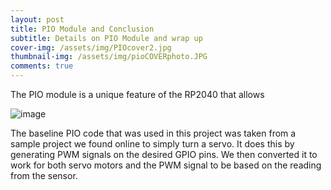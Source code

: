 ```yaml
---
layout: post
title: PIO Module and Conclusion
subtitle: Details on PIO Module and wrap up
cover-img: /assets/img/PIOcover2.jpg
thumbnail-img: /assets/img/pioCOVERphoto.JPG
comments: true
---
```


The PIO module is a unique feature of the RP2040 that allows

![image](https://user-images.githubusercontent.com/114199773/210020325-bf07ea5f-6684-434a-8c5f-b668da1502a2.png)



The baseline PIO code that was used in this project was taken from a sample project we found online to simply turn a servo. It does this by generating PWM signals on the desired GPIO pins. We then converted it to work for both servo motors and the PWM signal to be based on the reading from the sensor.
